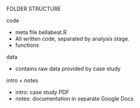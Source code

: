 FOLDER STRUCTURE

code
  - meta file bellabeat.R
  - All written code, separated by analysis stage.
  - functions

data
  - contains raw data provided by case study

intro + notes
  - intro: case study PDF
  - notes: documentation in separate Google Docs
